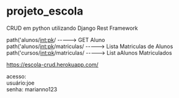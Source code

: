 # projeto_escola

CRUD em python utilizando Django Rest Framework

  
 path('alunos/<int:pk>/             -----> GET Aluno <br />
 path('alunos/<int:pk>/matriculas/  -----> Lista Matriculas de Alunos <br />
 path('cursos/<int:pk>/matriculas/  -----> List aAlunos Matriculados <br />
  

https://escola-crud.herokuapp.com/

acesso:<br />
  usuário:joe <br />
  senha: marianno123<br />
